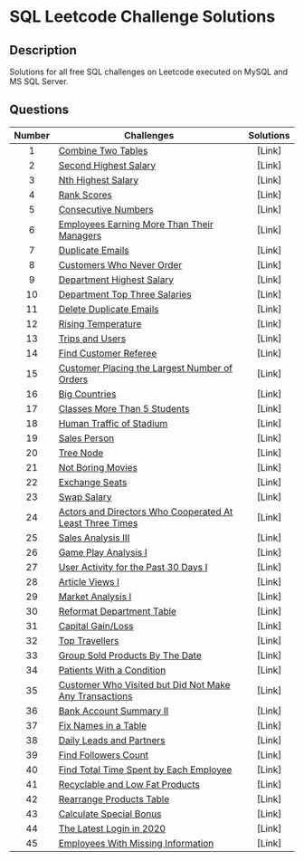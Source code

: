 # SQL Leetcode Challenge Solutions

## Description
Solutions for all free SQL challenges on Leetcode executed on MySQL and MS SQL Server.

## Questions
| Number| Challenges | Solutions|
| :---:| --- | :---: |
| 1 | [Combine Two Tables](https://leetcode.com/problems/combine-two-tables/) | [Link] |
| 2 | [Second Highest Salary](https://leetcode.com/problems/second-highest-salary/) | [Link] | 
| 3 | [Nth Highest Salary](https://leetcode.com/problems/nth-highest-salary/) | [Link] |
| 4 | [Rank Scores](https://leetcode.com/problems/rank-scores/) | [Link] | 
| 5 | [Consecutive Numbers](https://leetcode.com/problems/consecutive-numbers/) | [Link] | 
| 6 | [Employees Earning More Than Their Managers](https://leetcode.com/problems/employees-earning-more-than-their-managers/) | [Link] | 
| 7 | [Duplicate Emails](https://leetcode.com/problems/duplicate-emails/) | [Link] | 
| 8 | [Customers Who Never Order](https://leetcode.com/problems/customers-who-never-order/) | [Link] | 
| 9 | [Department Highest Salary](https://leetcode.com/problems/department-highest-salary/) | [Link] | 
| 10 | [Department Top Three Salaries](https://leetcode.com/problems/department-top-three-salaries/) | [Link] | 
| 11 | [Delete Duplicate Emails](https://leetcode.com/problems/delete-duplicate-emails/)| [Link] | 
| 12 | [Rising Temperature](https://leetcode.com/problems/rising-temperature/) | [Link] | 
| 13 | [Trips and Users](https://leetcode.com/problems/trips-and-users/) | [Link] | 
| 14 | [Find Customer Referee](https://leetcode.com/problems/find-customer-referee/) | [Link] | 
| 15 | [Customer Placing the Largest Number of Orders](https://leetcode.com/problems/customer-placing-the-largest-number-of-orders/) | [Link] | 
| 16 | [Big Countries](https://leetcode.com/problems/big-countries/) | [Link] | 
| 17 | [Classes More Than 5 Students](https://leetcode.com/problems/classes-more-than-5-students/) | [Link] | 
| 18 | [Human Traffic of Stadium](https://leetcode.com/problems/human-traffic-of-stadium/) | [Link] | 
| 19 | [Sales Person](https://leetcode.com/problems/sales-person/) | [Link] | 
| 20 | [Tree Node](https://leetcode.com/problems/tree-node/) | [Link] | 
| 21 | [Not Boring Movies](https://leetcode.com/problems/not-boring-movies/) | [Link] | 
| 22 | [Exchange Seats](https://leetcode.com/problems/exchange-seats/) | [Link] | 
| 23 | [Swap Salary](https://leetcode.com/problems/swap-salary/) | [Link] | 
| 24 | [Actors and Directors Who Cooperated At Least Three Times](https://leetcode.com/problems/actors-and-directors-who-cooperated-at-least-three-times/) | [Link]
| 25 | [Sales Analysis III](https://leetcode.com/problems/sales-analysis-iii/) | [Link] |
| 26 | [Game Play Analysis I](https://leetcode.com/problems/game-play-analysis-i/) | [Link] |
| 27 | [User Activity for the Past 30 Days I](https://leetcode.com/problems/user-activity-for-the-past-30-days-i/) | [Link] |
| 28 | [Article Views I](https://leetcode.com/problems/article-views-i/) | [Link] |
| 29 | [Market Analysis I](https://leetcode.com/problems/market-analysis-i/) | [Link] |
| 30 | [Reformat Department Table](https://leetcode.com/problems/reformat-department-table/) | [Link] |
| 31 | [Capital Gain/Loss](https://leetcode.com/problems/capital-gainloss/) | [Link] |
| 32 | [Top Travellers](https://leetcode.com/problems/top-travellers/) | [Link] |
| 33 | [Group Sold Products By The Date](https://leetcode.com/problems/group-sold-products-by-the-date/) | [Link] |
| 34 | [Patients With a Condition](https://leetcode.com/problems/patients-with-a-condition/) | [Link] |
| 35 | [Customer Who Visited but Did Not Make Any Transactions](https://leetcode.com/problems/customer-who-visited-but-did-not-make-any-transactions/) | [Link] |
| 36 | [Bank Account Summary II](https://leetcode.com/problems/bank-account-summary-ii/) | [Link] |
| 37 | [Fix Names in a Table](https://leetcode.com/problems/fix-names-in-a-table/) | [Link] |
| 38 | [Daily Leads and Partners](https://leetcode.com/problems/daily-leads-and-partners/) | [Link] |
| 39 | [Find Followers Count](https://leetcode.com/problems/find-followers-count/) | [Link] |
| 40 | [Find Total Time Spent by Each Employee](https://leetcode.com/problems/find-total-time-spent-by-each-employee/) | [Link] |
| 41 | [Recyclable and Low Fat Products](https://leetcode.com/problems/recyclable-and-low-fat-products/) | [Link] |
| 42 | [Rearrange Products Table](https://leetcode.com/problems/rearrange-products-table/) | [Link] |
| 43 | [Calculate Special Bonus](https://leetcode.com/problems/calculate-special-bonus/) | [Link] |
| 44 | [The Latest Login in 2020](https://leetcode.com/problems/the-latest-login-in-2020/) | [Link] |
| 45 | [Employees With Missing Information](https://leetcode.com/problems/employees-with-missing-information/) | [Link] |
